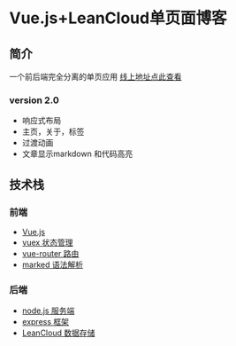 #  Vue.js+LeanCloud单页面博客

## 简介
一个前后端完全分离的单页应用  [线上地址点此查看](http://cinoliu.github.io)

### version 2.0
- 响应式布局
- 主页，关于，标签
- 过渡动画
- 文章显示markdown 和代码高亮


## 技术栈
### 前端
- [Vue.js](https://github.com/vuejs/vue)
- [vuex 状态管理](https://github.com/vuejs/vuex)
- [vue-router 路由](https://github.com/vuejs/vue-router)
- [marked 语法解析](https://github.com/chjj/marked)

### 后端
- [node.js 服务端](https://github.com/nodejs/node)
- [express 框架](https://github.com/expressjs/express)
- [LeanCloud 数据存储](http://www.leancloud.com)



